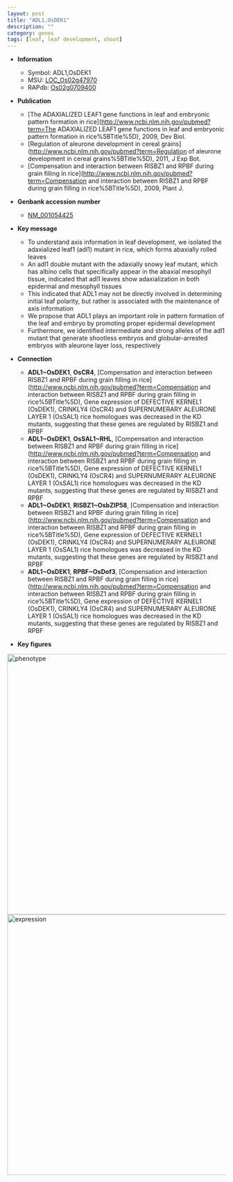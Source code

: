 ```yaml
---
layout: post
title: "ADL1,OsDEK1"
description: ""
category: genes
tags: [leaf, leaf development, shoot]
---
```


* **Information**  
    + Symbol: ADL1,OsDEK1  
    + MSU: [LOC_Os02g47970](http://rice.plantbiology.msu.edu/cgi-bin/ORF_infopage.cgi?orf=LOC_Os02g47970)  
    + RAPdb: [Os02g0709400](http://rapdb.dna.affrc.go.jp/viewer/gbrowse_details/irgsp1?name=Os02g0709400)  

* **Publication**  
    + [The ADAXIALIZED LEAF1 gene functions in leaf and embryonic pattern formation in rice](http://www.ncbi.nlm.nih.gov/pubmed?term=The ADAXIALIZED LEAF1 gene functions in leaf and embryonic pattern formation in rice%5BTitle%5D), 2009, Dev Biol.
    + [Regulation of aleurone development in cereal grains](http://www.ncbi.nlm.nih.gov/pubmed?term=Regulation of aleurone development in cereal grains%5BTitle%5D), 2011, J Exp Bot.
    + [Compensation and interaction between RISBZ1 and RPBF during grain filling in rice](http://www.ncbi.nlm.nih.gov/pubmed?term=Compensation and interaction between RISBZ1 and RPBF during grain filling in rice%5BTitle%5D), 2009, Plant J.

* **Genbank accession number**  
    + [NM_001054425](http://www.ncbi.nlm.nih.gov/nuccore/NM_001054425)

* **Key message**  
    + To understand axis information in leaf development, we isolated the adaxialized leaf1 (adl1) mutant in rice, which forms abaxially rolled leaves
    + An adl1 double mutant with the adaxially snowy leaf mutant, which has albino cells that specifically appear in the abaxial mesophyll tissue, indicated that adl1 leaves show adaxialization in both epidermal and mesophyll tissues
    + This indicated that ADL1 may not be directly involved in determining initial leaf polarity, but rather is associated with the maintenance of axis information
    + We propose that ADL1 plays an important role in pattern formation of the leaf and embryo by promoting proper epidermal development
    + Furthermore, we identified intermediate and strong alleles of the adl1 mutant that generate shootless embryos and globular-arrested embryos with aleurone layer loss, respectively

* **Connection**  
    + __ADL1~OsDEK1__, __OsCR4__, [Compensation and interaction between RISBZ1 and RPBF during grain filling in rice](http://www.ncbi.nlm.nih.gov/pubmed?term=Compensation and interaction between RISBZ1 and RPBF during grain filling in rice%5BTitle%5D), Gene expression of DEFECTIVE KERNEL1 (OsDEK1), CRINKLY4 (OsCR4) and SUPERNUMERARY ALEURONE LAYER 1 (OsSAL1) rice homologues was decreased in the KD mutants, suggesting that these genes are regulated by RISBZ1 and RPBF
    + __ADL1~OsDEK1__, __OsSAL1~RHL__, [Compensation and interaction between RISBZ1 and RPBF during grain filling in rice](http://www.ncbi.nlm.nih.gov/pubmed?term=Compensation and interaction between RISBZ1 and RPBF during grain filling in rice%5BTitle%5D), Gene expression of DEFECTIVE KERNEL1 (OsDEK1), CRINKLY4 (OsCR4) and SUPERNUMERARY ALEURONE LAYER 1 (OsSAL1) rice homologues was decreased in the KD mutants, suggesting that these genes are regulated by RISBZ1 and RPBF
    + __ADL1~OsDEK1__, __RISBZ1~OsbZIP58__, [Compensation and interaction between RISBZ1 and RPBF during grain filling in rice](http://www.ncbi.nlm.nih.gov/pubmed?term=Compensation and interaction between RISBZ1 and RPBF during grain filling in rice%5BTitle%5D), Gene expression of DEFECTIVE KERNEL1 (OsDEK1), CRINKLY4 (OsCR4) and SUPERNUMERARY ALEURONE LAYER 1 (OsSAL1) rice homologues was decreased in the KD mutants, suggesting that these genes are regulated by RISBZ1 and RPBF
    + __ADL1~OsDEK1__, __RPBF~OsDof3__, [Compensation and interaction between RISBZ1 and RPBF during grain filling in rice](http://www.ncbi.nlm.nih.gov/pubmed?term=Compensation and interaction between RISBZ1 and RPBF during grain filling in rice%5BTitle%5D), Gene expression of DEFECTIVE KERNEL1 (OsDEK1), CRINKLY4 (OsCR4) and SUPERNUMERARY ALEURONE LAYER 1 (OsSAL1) rice homologues was decreased in the KD mutants, suggesting that these genes are regulated by RISBZ1 and RPBF

* **Key figures**  
<img src="http://ricencode.github.io/images/ADL1.pheno.png" alt="phenotype"  style="width: 600px;"/>

<img src="http://ricencode.github.io/images/ADL1.exp.png" alt="expression"  style="width: 600px;"/>


